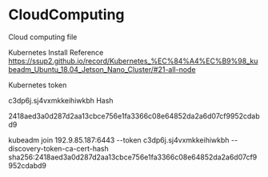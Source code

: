 # CloudComputing
Cloud computing file

Kubernetes Install Reference
https://ssup2.github.io/record/Kubernetes_%EC%84%A4%EC%B9%98_kubeadm_Ubuntu_18.04_Jetson_Nano_Cluster/#21-all-node


Kubernetes token 

c3dp6j.sj4vxmkkeihiwkbh
Hash

2418aed3a0d287d2aa13cbce756e1fa3366c08e64852da2a6d07cf9952cdabd9


kubeadm join 192.9.85.187:6443 --token c3dp6j.sj4vxmkkeihiwkbh --discovery-token-ca-cert-hash sha256:2418aed3a0d287d2aa13cbce756e1fa3366c08e64852da2a6d07cf9952cdabd9

